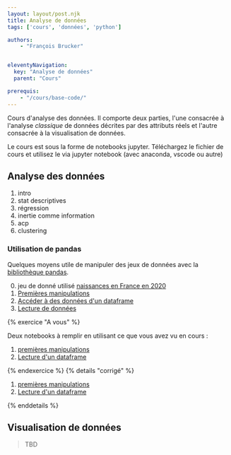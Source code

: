 ```yaml
---
layout: layout/post.njk
title: Analyse de données
tags: ['cours', 'données', 'python']

authors:
    - "François Brucker"


eleventyNavigation:
  key: "Analyse de données"
  parent: "Cours"

prerequis:
    - "/cours/base-code/"
---
```


<!-- début résumé -->

Cours d'analyse des données. Il comporte deux parties, l'une consacrée à l'analyse *classique* de données décrites par des attributs réels et l'autre consacrée à la visualisation de données.

<!-- fin résumé -->

Le cours est sous la forme de notebooks jupyter. Téléchargez le fichier de cours et utilisez le via jupyter notebook (avec anaconda, vscode ou autre)

## Analyse des données

1. intro
2. stat descriptives
3. régression
4. inertie comme information
5. acp
6. clustering

### Utilisation de pandas

Quelques moyens utile de manipuler des jeux de données avec la [bibliothèque pandas](https://pandas.pydata.org/docs/index.html).

0. jeu de donné utilisé [naissances en France en 2020](./nat2020_csv.zip)
1. [Premières manipulations](./notebooks/cours/1_cours_premières_manipulations.ipynb)
2. [Accéder à des données d'un dataframe](./notebooks/cours/2_cours_acceder_aux_dataframe.ipynb)
3. [Lecture de données](./notebooks/cours/3_cours_lecture_données.ipynb)

{% exercice "A vous" %}

Deux notebooks à remplir en utilisant ce que vous avez vu en cours :

1. [premières manipulations](./notebooks/exercices/1_à_vous_premières_manipulations.ipynb)
2. [Lecture d'un dataframe](./notebooks/exercices/2_à_vous_lecture_données.ipynb)

{% endexercice %}
{% details "corrigé" %}

1. [premières manipulations](./notebooks/exercices/1_corrigé_premières_manipulations.ipynb)
2. [Lecture d'un dataframe](./notebooks/exercices/2_corrigé_lecture_données.ipynb)

{% enddetails %}

## Visualisation de données

> TBD
>
